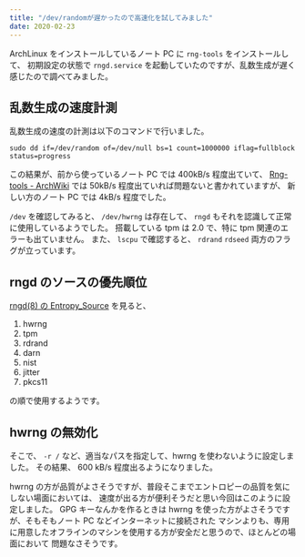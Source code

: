 ```yaml
---
title: "/dev/randomが遅かったので高速化を試してみました"
date: 2020-02-23
---
```


ArchLinux をインストールしているノート PC に `rng-tools` をインストールして、
初期設定の状態で `rngd.service` を起動していたのですが、乱数生成が遅く感じたので調べてみました。

## 乱数生成の速度計測

乱数生成の速度の計測は以下のコマンドで行いました。

```shell script
sudo dd if=/dev/random of=/dev/null bs=1 count=1000000 iflag=fullblock status=progress
```

この結果が、前から使っているノート PC では 400kB/s 程度出ていて、
[Rng-tools - ArchWiki](https://wiki.archlinux.org/index.php/Rng-tools)
では 50kB/s 程度出ていれば問題ないと書かれていますが、
新しい方のノート PC では 4kB/s 程度でした。

`/dev` を確認してみると、 `/dev/hwrng` は存在して、 `rngd` もそれを認識して正常に使用しているようでした。
搭載している tpm は 2.0 で、特に tpm 関連のエラーも出ていません。
また、 `lscpu` で確認すると、 `rdrand` `rdseed` 両方のフラグが立っています。

## rngd のソースの優先順位

[rngd(8) の Entropy_Source](https://www.mankier.com/8/rngd#Entropy_Sources)
を見ると、 

1. hwrng
1. tpm
1. rdrand
1. darn
1. nist
1. jitter
1. pkcs11

の順で使用するようです。

## hwrng の無効化

そこで、 `-r /` など、適当なパスを指定して、hwrng を使わないように設定しました。
その結果、 600 kB/s 程度出るようになりました。

hwrng の方が品質がよさそうですが、普段そこまでエントロピーの品質を気にしない場面においては、
速度が出る方が便利そうだと思い今回はこのように設定しました。
GPG キーなんかを作るときは hwrng を使った方がよさそうですが、そもそもノート PC などインターネットに接続された
マシンよりも、専用に用意したオフラインのマシンを使用する方が安全だと思うので、ほとんどの場面において
問題なさそうです。
